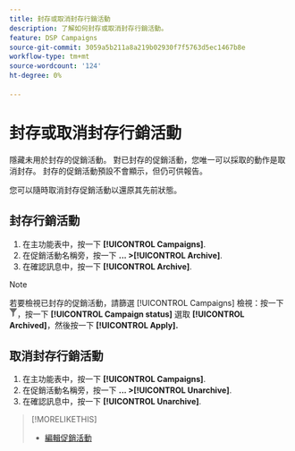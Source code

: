 ```yaml
---
title: 封存或取消封存行銷活動
description: 了解如何封存或取消封存行銷活動。
feature: DSP Campaigns
source-git-commit: 3059a5b211a8a219b02930f7f5763d5ec1467b8e
workflow-type: tm+mt
source-wordcount: '124'
ht-degree: 0%

---
```


# 封存或取消封存行銷活動

隱藏未用於封存的促銷活動。 對已封存的促銷活動，您唯一可以採取的動作是取消封存。 封存的促銷活動預設不會顯示，但仍可供報告。

您可以隨時取消封存促銷活動以還原其先前狀態。

## 封存行銷活動

1. 在主功能表中，按一下 **[!UICONTROL Campaigns]**.
1. 在促銷活動名稱旁，按一下  **... >[!UICONTROL Archive]**.
1. 在確認訊息中，按一下 **[!UICONTROL Archive]**.

>[!NOTE]
>
>若要檢視已封存的促銷活動，請篩選 [!UICONTROL Campaigns] 檢視：按一下 ![篩選按鈕](/help/dsp/assets/filter.png)，按一下 **[!UICONTROL Campaign status]** 選取 **[!UICONTROL Archived]**，然後按一下 **[!UICONTROL Apply].**

## 取消封存行銷活動

1. 在主功能表中，按一下 **[!UICONTROL Campaigns]**.
1. 在促銷活動名稱旁，按一下  **... >[!UICONTROL Unarchive]**.
1. 在確認訊息中，按一下 **[!UICONTROL Unarchive]**.

>[!MORELIKETHIS]
>
>* [編輯促銷活動](campaign-edit.md)

